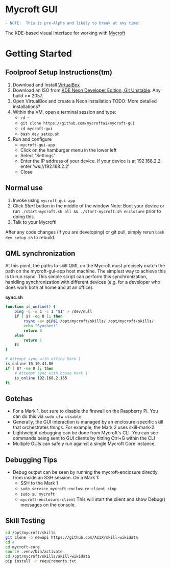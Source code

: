 Mycroft GUI 
===========
```diff
- NOTE:  This is pre-Alpha and likely to break at any time!
```

The KDE-based visual interface for working with [Mycroft](https://github.com/MycroftAI/mycroft-core)



# Getting Started

## Foolproof Setup Instructions(tm)

1) Download and Install [VirtualBox](https://www.virtualbox.org/wiki/Downloads)
2) Download an ISO from [KDE Neon Developer Edition, Git Unstable](https://neon.kde.org/download).  Any build >= 2057.
3) Open VirtualBox and create a Neon installation
   TODO: More detailed installations?
4) Within the VM, open a terminal session and type:
   * ```cd ~```
   * ```git clone https://github.com/mycroftai/mycroft-gui```
   * ```cd mycroft-gui```
   * ```bash dev_setup.sh```
5) Run and configure
   * ```mycroft-gui-app```
   * Click on the hamburger menu in the lower left
   * Select 'Settings'
   * Enter the IP address of your device.  If your device is at 192.168.2.2, enter 'ws://192.168.2.2'
   * Close

## Normal use

1) Invoke using ```mycroft-gui-app```
2) Click *Start* button in the middle of the window
     Note: Boot your device or run ```./start-mycroft.sh all && ./start-mycroft.sh enclosure``` prior to doing this.
3) Talk to your Mycroft!

After any code changes (if you are developing) or git pull, simply rerun ```bash dev_setup.sh``` to rebuild.


## QML synchronization

At this point, the paths to skill QML on the Mycroft must precisely match the path on the mycroft-gui-app host machine.  The
simplest way to achieve this is to run rsync.  This simple script can perform this synchronization, hanldling synchronization
with different devices (e.g. for a developer who does work both at home and at an office).

**sync.sh**
```bash
function is_online() {
    ping -q -w 1 -c 1 "$1" > /dev/null
    if [ $? -eq 0 ]; then
        rsync -av pi@$1:/opt/mycroft/skills/ /opt/mycroft/skills/
        echo "Synched!"
        return 0
    else
        return 1
    fi
}

# Attempt sync with office Mark 1
is_online 10.10.41.86
if [ $? -ne 0 ]; then
    # Attempt sync with house Mark 1
    is_online 192.168.2.165
fi
```

## Gotchas

* For a Mark 1, but sure to disable the firewall on the Raspberry Pi.  You can do this via ```sudo ufw disable```
* Generally, the GUI interaction is managed by an enclosure-specific skill that orchestrates things.  For example, the Mark 2 uses skill-mark-2.
* Lightweight debugging can be done from Mycroft's CLI.  You can see commands being sent to GUI clients by hitting Ctrl+G within the CLI
* Multiple GUIs can safely run against a single Mycroft Core instance.

## Debugging Tips

* Debug output can be seen by running the mycroft-enclosure directly from inside an SSH session.  On a Mark 1:
  - SSH to the Mark 1
  - ```sudo service mycroft-enclosure-client stop```
  - ```sudo su mycroft```
  - ```mycroft-enclosure-client```
  This will start the client and show Debug() messages on the console.


## Skill Testing

```bash
cd /opt/mycroft/skills
git clone -b newapi https://github.com/AIIX/skill-wikidata
cd #
cd mycroft-core
source .venv/bin/activate
cd /opt/mycroft/skills/skill-wikidata
pip install -r requirements.txt
```
